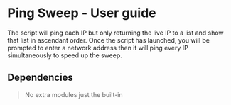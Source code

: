 # Ping Sweep - User guide
The script will ping each IP but only returning the live IP to a list and show that list in ascendant order.
Once the script has launched, you will be prompted to enter a network address then it will ping every IP simultaneously to speed up the sweep. 

## Dependencies
>No extra modules just the built-in
